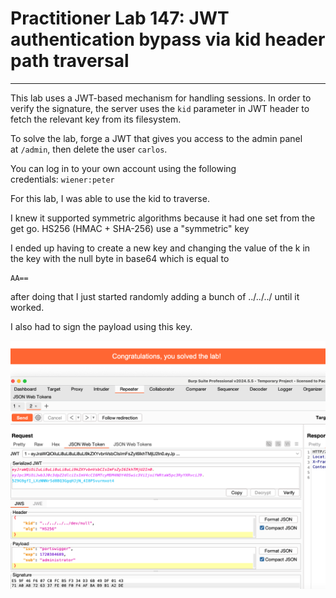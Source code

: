 # Practitioner Lab 147: JWT authentication bypass via kid header path traversal

---

This lab uses a JWT-based mechanism for handling sessions. In order to verify the signature, the server uses the `kid` parameter in JWT header to fetch the relevant key from its filesystem.

To solve the lab, forge a JWT that gives you access to the admin panel at `/admin`, then delete the user `carlos`.

You can log in to your own account using the following credentials: `wiener:peter`

For this lab, I was able to use the kid to traverse.

I knew it supported symmetric algorithms because it had one set from the get go. HS256 (HMAC + SHA-256) use a "symmetric" key

I ended up having to create a new key and changing the value of the k in the key with the null byte in base64 which is equal to

```
AA==
```

after doing that I just started randomly adding a bunch of ../../../ until it worked.

I also had to sign the payload using this key. 

![Untitled](Practitioner%20Lab%20147%20JWT%20authentication%20bypass%20via%20077d2f3e94f542d0a08f43f4b870bba3/Untitled.png)